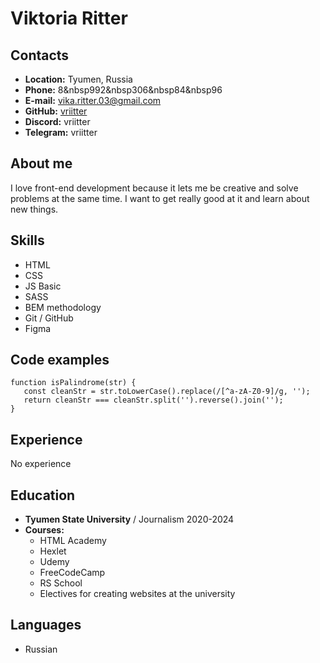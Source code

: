# Viktoria Ritter

## Contacts
   * **Location:** Tyumen, Russia
   * **Phone:** 8&nbsp992&nbsp306&nbsp84&nbsp96
   * **E-mail:** vika.ritter.03@gmail.com
   * **GitHub:**  [vriitter](адрес  "https://github.com/Vriitter")
   * **Discord:** vriitter
   * **Telegram:** vriitter

## About me
I love front-end development because it lets me be creative and solve problems at the same time. I  want to get really good at it and learn about new things.  

## Skills
   * HTML
   * CSS
   * JS Basic
   * SASS
   * BEM methodology
   * Git / GitHub
   * Figma

## Code examples
```
function isPalindrome(str) {
   const cleanStr = str.toLowerCase().replace(/[^a-zA-Z0-9]/g, '');
   return cleanStr === cleanStr.split('').reverse().join('');
}
```
## Experience
No experience

## Education
   * **Tyumen State University** / Journalism 2020-2024
   * **Courses:**
      + HTML Academy
      + Hexlet
      + Udemy
      + FreeCodeCamp
      + RS School
      + Electives for creating websites at the university

## Languages
   * Russian

